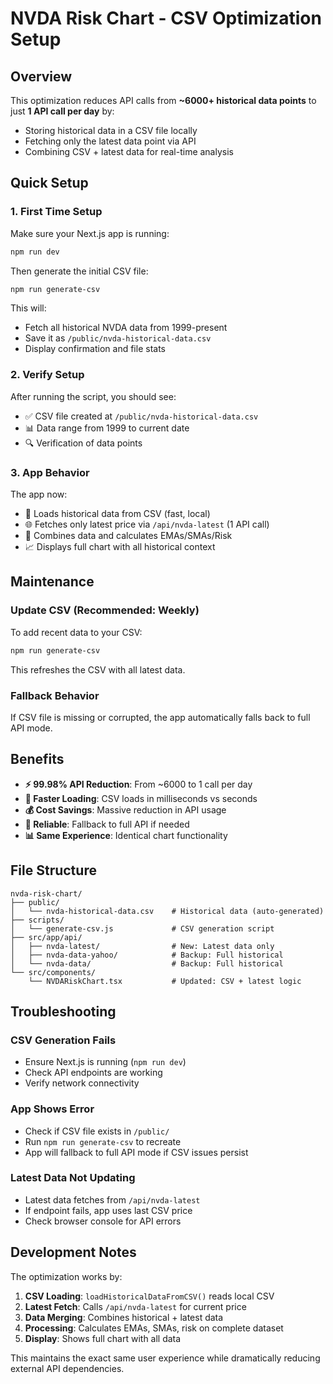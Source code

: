 # NVDA Risk Chart - CSV Optimization Setup

## Overview

This optimization reduces API calls from **~6000+ historical data points** to just **1 API call per day** by:
- Storing historical data in a CSV file locally
- Fetching only the latest data point via API
- Combining CSV + latest data for real-time analysis

## Quick Setup

### 1. First Time Setup

Make sure your Next.js app is running:
```bash
npm run dev
```

Then generate the initial CSV file:
```bash
npm run generate-csv
```

This will:
- Fetch all historical NVDA data from 1999-present 
- Save it as `/public/nvda-historical-data.csv`
- Display confirmation and file stats

### 2. Verify Setup

After running the script, you should see:
- ✅ CSV file created at `/public/nvda-historical-data.csv`
- 📊 Data range from 1999 to current date
- 🔍 Verification of data points

### 3. App Behavior

The app now:
- 📂 Loads historical data from CSV (fast, local)
- 🌐 Fetches only latest price via `/api/nvda-latest` (1 API call)
- 🔄 Combines data and calculates EMAs/SMAs/Risk
- 📈 Displays full chart with all historical context

## Maintenance

### Update CSV (Recommended: Weekly)

To add recent data to your CSV:
```bash
npm run generate-csv
```

This refreshes the CSV with all latest data.

### Fallback Behavior

If CSV file is missing or corrupted, the app automatically falls back to full API mode.

## Benefits

- **⚡ 99.98% API Reduction**: From ~6000 to 1 call per day
- **🚀 Faster Loading**: CSV loads in milliseconds vs seconds
- **💰 Cost Savings**: Massive reduction in API usage
- **🔄 Reliable**: Fallback to full API if needed
- **📊 Same Experience**: Identical chart functionality

## File Structure

```
nvda-risk-chart/
├── public/
│   └── nvda-historical-data.csv    # Historical data (auto-generated)
├── scripts/
│   └── generate-csv.js             # CSV generation script
├── src/app/api/
│   ├── nvda-latest/                # New: Latest data only
│   ├── nvda-data-yahoo/            # Backup: Full historical
│   └── nvda-data/                  # Backup: Full historical
└── src/components/
    └── NVDARiskChart.tsx           # Updated: CSV + latest logic
```

## Troubleshooting

### CSV Generation Fails
- Ensure Next.js is running (`npm run dev`)
- Check API endpoints are working
- Verify network connectivity

### App Shows Error
- Check if CSV file exists in `/public/`
- Run `npm run generate-csv` to recreate
- App will fallback to full API mode if CSV issues persist

### Latest Data Not Updating
- Latest data fetches from `/api/nvda-latest`
- If endpoint fails, app uses last CSV price
- Check browser console for API errors

## Development Notes

The optimization works by:

1. **CSV Loading**: `loadHistoricalDataFromCSV()` reads local CSV
2. **Latest Fetch**: Calls `/api/nvda-latest` for current price
3. **Data Merging**: Combines historical + latest data
4. **Processing**: Calculates EMAs, SMAs, risk on complete dataset
5. **Display**: Shows full chart with all data

This maintains the exact same user experience while dramatically reducing external API dependencies. 